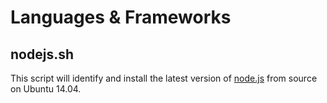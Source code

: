 # Languages & Frameworks

## nodejs.sh

This script will identify and install the latest version of [node.js](https://nodejs.org/) from source on Ubuntu 14.04. 